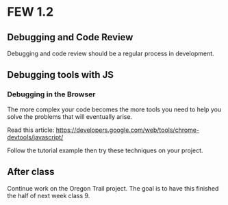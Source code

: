 # FEW 1.2 

## Debugging and Code Review

Debugging and code review should be a regular process in development. 

## Debugging tools with JS

### Debugging in the Browser

The more complex your code becomes the more tools you need to 
help you solve the problems that will eventually arise. 

Read this article: https://developers.google.com/web/tools/chrome-devtools/javascript/

Follow the tutorial example then try these techniques on your project. 

## After class 

Continue work on the Oregon Trail project. The goal is to have this finished the half of next week class 9. 


